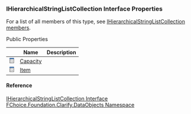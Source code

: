 ﻿### IHierarchicalStringListCollection Interface Properties

For a list of all members of this type, see [IHierarchicalStringListCollection members](fcSDK~FChoice.Foundation.Clarify.DataObjects.IHierarchicalStringListCollection_members.md).

Public Properties

|   | Name | Description |
| --- | --- | --- |
| ![ Property](dotnetimages/Property.png) | [Capacity](fcSDK~FChoice.Foundation.Clarify.DataObjects.IHierarchicalStringListCollection~Capacity.md) |   |
| ![ Property](dotnetimages/Property.png) | [Item](fcSDK~FChoice.Foundation.Clarify.DataObjects.IHierarchicalStringListCollection~Item.md) |   |





#### Reference

[IHierarchicalStringListCollection Interface](fcSDK~FChoice.Foundation.Clarify.DataObjects.IHierarchicalStringListCollection.md)  
[FChoice.Foundation.Clarify.DataObjects Namespace](fcSDK~FChoice.Foundation.Clarify.DataObjects_namespace.md)